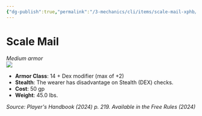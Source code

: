 ```yaml
---
{"dg-publish":true,"permalink":"/3-mechanics/cli/items/scale-mail-xphb/","tags":["ttrpg-cli/compendium/src/5e/xphb","ttrpg-cli/item/armor/medium","ttrpg-cli/item/rarity/none"],"created":"2025-03-01T17:25:25.753-05:00","updated":"2025-03-01T18:44:36.647-05:00"}
---
```


# Scale Mail
*Medium armor*  
![](3-Mechanics/CLI/items/img/scale-mail.webp#right)

- **Armor Class**: 14 + Dex modifier (max of +2)
- **Stealth**: The wearer has disadvantage on Stealth (DEX) checks.
- **Cost**: 50 gp
- **Weight**: 45.0 lbs.

*Source: Player's Handbook (2024) p. 219. Available in the Free Rules (2024)*
